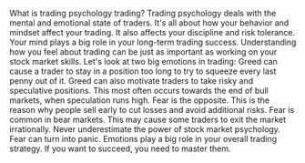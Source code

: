 What is trading psychology trading? Trading psychology deals with the mental and emotional state of traders. It's all about how your behavior and mindset affect your trading. It also affects your discipline and risk tolerance. Your mind plays a big role in your long-term trading success. Understanding how you feel about trading can be just as important as working on your stock market skills. Let's look at two big emotions in trading: Greed can cause a trader to stay in a position too long to try to squeeze every last penny out of it. Greed can also motivate traders to take risky and speculative positions. This most often occurs towards the end of bull markets, when speculation runs high. Fear is the opposite. This is the reason why people sell early to cut losses and avoid additional risks. Fear is common in bear markets. This may cause some traders to exit the market irrationally. Never underestimate the power of stock market psychology. Fear can turn into panic.
Emotions play a big role in your overall trading strategy. If you want to succeed, you need to master them.
